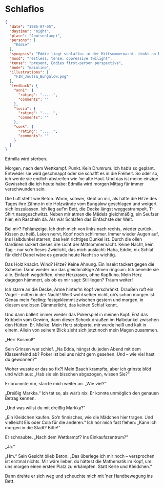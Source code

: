 # Schlaflos

```json
{
  "date": "1985-07-05",
  "daytime": "night",
  "place": "Joutsenlampi",
  "persons": [
    "Eddie"
  ],
  "synopsis": "Eddie liegt schlaflos in der Mittsommernacht, denkt an Mielkes bedrohliche Worte nach dem Pokerspiel und fühlt sich zerrissen zwischen Angst und Trotz.",
  "mood": "restless, tense, oppressive twilight",
  "tense": "present, Eddies first-person perspective",
  "mode": "mainline",
  "illustrations": [
    "FIN_Joutsa_Bungalow.png"
  ],
  "feedback": {
    "anni": {
      "rating": ".....",
      "comments": ""
    },
    "lucia": {
      "rating": ".....",
      "comments": ""
    },
    "soek": {
      "rating": ".....",
      "comments": ""
    }
  }
}
```

Edmilla wird sterben.

Morgen, nach dem Wettkampf. Punkt. Kein Drumrum. Ich hab’s so geplant. Entweder
sie wird geschnappt oder sie schafft es in die Freiheit. So oder so, ich werde
sie endlich abstreifen wie ’ne alte Haut. Und das ist meine einzige Gewissheit
die ich heute habe: Edmilla wird morgen Mittag für immer verschwunden sein.

Die Luft steht wie Beton. Warm, schwer, klebt an mir, als hätte die Hitze des
Tages ihre Zähne in die Holzwände vom Bungalow geschlagen und weigert sich
loszulassen. Ich lieg auf’m Bett, die Decke längst weggestrampelt, T-Shirt
nassgeschwitzt. Neben mir atmen die Mädels gleichmäßig, ein Seufzer hier, ein
Rascheln da. Als wär Schlafen das Einfachste der Welt.

Bei mir? Fehlanzeige. Ich dreh mich von links nach rechts, wieder zurück. Kissen
zu heiß, Laken nervt, Kopf noch schlimmer. Immer wieder Augen auf, ins
Halbdunkel starren, das kein richtiges Dunkel ist. Durch die ollen Gardinen
sickert dieses irre Licht der Mittsommernacht. Keine Nacht, kein Tag – nur so’n
fieses Zwielicht, das mich auslacht: Haha, Eddie, nix Schlaf für dich! Dabei
wäre es gerade heute Nacht so wichtig.

Das Holz knackt. Wind? Hitze? Keine Ahnung. Ein Insekt tackert gegen die
Scheibe. Dann wieder nur das gleichmäßige Atmen ringsum. Ich beneide sie alle.
Einfach wegdriften, ohne Herzrasen, ohne Kopfkino. Mein Herz dagegen hämmert,
als ob es mir sagt: Stillliegen? Träum weiter!

Ich starre an die Decke, Arme hinter’m Kopf verschränkt. Draußen ruft ein Vogel
– mitten in der Nacht! Weiß wohl selber nicht, ob’s schon morgen ist. Genau mein
Feeling: festgeklemmt zwischen gestern und morgen, in diesem endlosen
Dämmerlicht, das keinen Schlaf kennt.

Und dann ballert immer wieder das Pokerspiel in meinen Kopf. Erst das Kribbeln
vom Gewinn, dann dieser Schock draußen im Halbdunkel zwischen den Hütten. Er.
Mielke. Mein Herz stolperte, mir wurde heiß und kalt in einem. Allein von seinem
Blick zieht sich jetzt noch mein Magen zusammen.

„Herr Kosmol!“

Sein Grinsen war schief. „Na Edda, hängst du jeden Abend mit dem Klassenfeind
ab? Poker ist bei uns nicht gern gesehen. Und – wie viel hast du gewonnen?“

Woher wusste er das so fix?! Mein Bauch krampfte, aber ich grinste blöd und wich
aus: „Hab sie ein bisschen abgezogen, wissen Sie?“

Er brummte nur, starrte mich weiter an. „Wie viel?“

„Dreißig Markka.“ Ich tat so, als wär’s nix. Er konnte unmöglich den genauen
Betrag kennen.

„Und was willst du mit dreißig Markka?“

„Ein Kleidchen kaufen. So’n finnisches, wie die Mädchen hier tragen. Und
vielleicht Eis oder Cola für die anderen.“ Ich hör mich fast flehen: „Kann ich
morgen in die Stadt? Bitte!“

Er schnaubte. „Nach dem Wettkampf? Ins Einkaufszentrum?“

„Ja.“

„Hm.“ Sein Gesicht blieb Beton. „Das überlege ich mir noch – versprochen ist
erstmal nichts. Mir wäre lieber, du hättest die Mathematik im Kopf, um uns
morgen einen ersten Platz zu erkämpfen. Statt Kerle und Kleidchen.“

Dann drehte er sich weg und scheuchte mich mit ’ner Handbewegung ins Bett.
